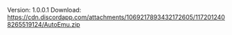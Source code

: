 Version: 1.0.0.1
Download: https://cdn.discordapp.com/attachments/1069217893432172605/1172012408265519124/AutoEmu.zip
